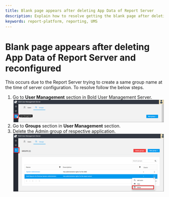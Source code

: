 ```yaml
---
title: Blank page appears after deleting App Data of Report Server
description: Explain how to resolve getting the blank page after deleting the App Data folder in the Bold Reports On-Premise.
keywords: report-platform, reporting, UMS
---
```


# Blank page appears after deleting App Data of Report Server and reconfigured

This occurs due to the Report Server trying to create a same group name at the time of server configuration. To resolve follow the below steps.
1. Go to **User Management** section in Bold User Management Server.
![User management section](/static/assets/on-premise/images/faq/user-management-section-in-ums.png)
2. Go to **Groups** section in **User Management** section.
3. Delete the Admin group of respective application.
![Delete Admin Group](/static/assets/on-premise/images/faq/how-to-delete-admin-group-in-ums.png)
